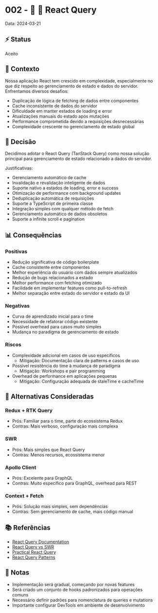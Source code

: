 # 002 - 📝 🔄 React Query

Data: 2024-03-21

## ⚡ Status

Aceito

## 🎯 Contexto

Nossa aplicação React tem crescido em complexidade, especialmente no que diz respeito ao gerenciamento de estado e dados do servidor. Enfrentamos diversos desafios:

- Duplicação de lógica de fetching de dados entre componentes
- Cache inconsistente de dados do servidor
- Dificuldade em manter estados de loading e error
- Atualizações manuais do estado após mutações
- Performance comprometida devido a requisições desnecessárias
- Complexidade crescente no gerenciamento de estado global

## 🔨 Decisão

Decidimos adotar o React Query (TanStack Query) como nossa solução principal para gerenciamento de estado relacionado a dados do servidor.

Justificativas:
- Gerenciamento automático de cache
- Invalidação e revalidação inteligente de dados
- Suporte nativo a estados de loading, error e success
- Otimização de performance com background updates
- Deduplicação automática de requisições
- Suporte a TypeScript de primeira classe
- Integração simples com qualquer método de fetch
- Gerenciamento automático de dados obsoletos
- Suporte a infinite scroll e pagination

## 📊 Consequências

### Positivas

- Redução significativa de código boilerplate
- Cache consistente entre componentes
- Melhor experiência do usuário com dados sempre atualizados
- Redução de bugs relacionados a estado
- Melhor performance com fetching otimizado
- Facilidade em implementar features como pull-to-refresh
- Melhor separação entre estado do servidor e estado da UI

### Negativas

- Curva de aprendizado inicial para o time
- Necessidade de refatorar código existente
- Possível overhead para casos muito simples
- Mudança no paradigma de gerenciamento de estado

### Riscos

- Complexidade adicional em casos de uso específicos
  - Mitigação: Documentação clara de patterns e casos de uso
- Possível resistência do time à mudança de paradigma
  - Mitigação: Workshops e pair programming
- Overhead de performance em aplicações pequenas
  - Mitigação: Configuração adequada de staleTime e cacheTime

## 🔄 Alternativas Consideradas

### Redux + RTK Query
- Prós: Familiar para o time, parte do ecossistema Redux
- Contras: Mais verboso, configuração mais complexa

### SWR
- Prós: Mais simples que React Query
- Contras: Menos recursos, ecossistema menor

### Apollo Client
- Prós: Excelente para GraphQL
- Contras: Muito específico para GraphQL, overhead para REST

### Context + Fetch
- Prós: Solução mais simples, sem dependências
- Contras: Sem gerenciamento de cache, mais código manual

## 📚 Referências

- [React Query Documentation](https://tanstack.com/query/latest)
- [React Query vs SWR](https://tanstack.com/query/latest/docs/react/comparison)
- [Practical React Query](https://tkdodo.eu/blog/practical-react-query)
- [React Query Patterns](https://tkdodo.eu/blog/react-query-patterns)

## 📝 Notas

- Implementação será gradual, começando por novas features
- Será criado um conjunto de hooks padronizados para operações comuns
- Necessário definir padrões para nomenclatura de queries e mutations
- Importante configurar DevTools em ambiente de desenvolvimento 